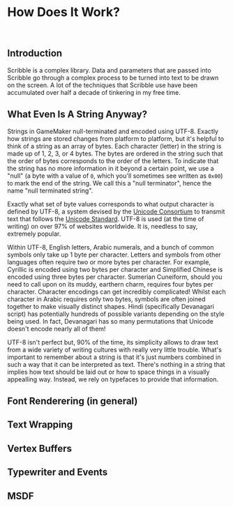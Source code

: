 # How Does It Work?

&nbsp;

## Introduction

Scribble is a complex library. Data and parameters that are passed into Scribble go through a complex process to be turned into text to be drawn on the screen. A lot of the techniques that Scribble use have been accumulated over half a decade of tinkering in my free time.

## What Even Is A String Anyway?

Strings in GameMaker null-terminated and encoded using UTF-8. Exactly how strings are stored changes from platform to platform, but it's helpful to think of a string as an array of bytes. Each character (letter) in the string is made up of 1, 2, 3, or 4 bytes. The bytes are ordered in the string such that the order of bytes corresponds to the order of the letters. To indicate that the string has no more information in it beyond a certain point, we use a "null" (a byte with a value of `0`, which you'll sometimes see written as `0x00`) to mark the end of the string. We call this a "null terminator", hence the name "null terminated string".

Exactly what set of byte values corresponds to what output character is defined by UTF-8, a system devised by the [Unicode Consortium](https://en.wikipedia.org/wiki/Unicode_Consortium) to transmit text that follows the [Unicode Standard](https://en.wikipedia.org/wiki/Unicode). UTF-8 is used (at the time of writing) on over 97% of websites worldwide. It is, needless to say, extremely popular.

Within UTF-8, English letters, Arabic numerals, and a bunch of common symbols only take up 1 byte per character. Letters and symbols from other languages often require two or more bytes per character. For example, Cyrillic is encoded using two bytes per character and Simplified Chinese is encoded using three bytes per character. Sumerian Cuneiform, should you need to call upon on its muddy, earthern charm, requires four bytes per character. Character encodings can get incredibly complicated! Whilst each character in Arabic requires only two bytes, symbols are often joined together to make visually distinct shapes. Hindi (specifically Devanagari script) has potentially hundreds of possible variants depending on the style being used. In fact, Devanagari has so many permutations that Unicode doesn't encode nearly all of them!

UTF-8 isn't perfect but, 90% of the time, its simplicity allows to draw text from a wide variety of writing cultures with really very little trouble. What's important to remember about a string is that it's just numbers combined in such a way that it can be interpreted as text. There's nothing in a string that implies how text should be laid out or how to space things in a visually appealling way. Instead, we rely on typefaces to provide that information.

## Font Renderering (in general)

## Text Wrapping

## Vertex Buffers

## Typewriter and Events

## MSDF
